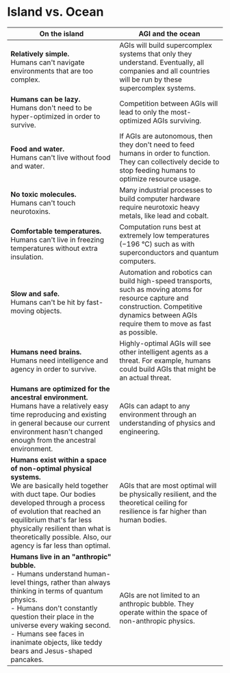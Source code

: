
# Island vs. Ocean


| On the island                                                                                                                                                                                                                                                                                                                   | AGI and the ocean                                                                                                                                                                                      |
| ------------------------------------------------------------------------------------------------------------------------------------------------------------------------------------------------------------------------------------------------------------------------------------------------------------------------------- | ------------------------------------------------------------------------------------------------------------------------------------------------------------------------------------------------------------ |
| **Relatively simple.**  <br>Humans can't navigate environments that are too complex.                                                                                                                                                                                                                                            | AGIs will build supercomplex systems that only they understand. Eventually, all companies and all countries will be run by these supercomplex systems.                                                       |
| **Humans can be lazy.**<br>Humans don't need to be hyper-optimized in order to survive.                                                                                                                                                                                                                                         | Competition between AGIs will lead to only the most-optimized AGIs surviving.                                                                                                                                |
| **Food and water.**  <br>Humans can't live without food and water.                                                                                                                                                                                                                                                              | If AGIs are autonomous, then they don't need to feed humans in order to function. They can collectively decide to stop feeding humans to optimize resource usage. |
| **No toxic molecules.**  <br>Humans can't touch neurotoxins.                                                                                                                                                                                                                                                                    | Many industrial processes to build computer hardware require neurotoxic heavy metals, like lead and cobalt.                                                                                                  |
| **Comfortable temperatures.**  <br>Humans can't live in freezing temperatures without extra insulation.                                                                                                                                                                                                                         | Computation runs best at extremely low temperatures (−196 °C) such as with superconductors and quantum computers.                                                                                            |
| **Slow and safe.**  <br>Humans can't be hit by fast-moving objects.                                                                                                                                                                                                                                                             | Automation and robotics can build high-speed transports, such as moving atoms for resource capture and construction. Competitive dynamics between AGIs require them to move as fast as possible.             |
| **Humans need brains.**  <br>Humans need intelligence and agency in order to survive.                                                                                                                                                                                                                                           | Highly-optimal AGIs will see other intelligent agents as a threat. For example, humans could build AGIs that might be an actual threat.                                                                      |
| **Humans are optimized for the ancestral environment.**  <br>Humans have a relatively easy time reproducing and existing in general because our current environment hasn't changed enough from the ancestral environment.                                                                                                       | AGIs can adapt to any environment through an understanding of physics and engineering.                                                                                                                       |
| **Humans exist within a space of non-optimal physical systems.**  <br>We are basically held together with duct tape. Our bodies developed through a process of evolution that reached an equilibrium that's far less physically resilient than what is theoretically possible. Also, our agency is far less than optimal.       | AGIs that are most optimal will be physically resilient, and the theoretical ceiling for resilience is far higher than human bodies. <br>                                                                    |
| **Humans live in an "anthropic" bubble.**  <br>- Humans understand human-level things, rather than always thinking in terms of quantum physics. <br>- Humans don't constantly question their place in the universe every waking second.<br>- Humans see faces in inanimate objects, like teddy bears and Jesus-shaped pancakes. | AGIs are not limited to an anthropic bubble. They operate within the space of non-anthropic physics.                                                                                                         |
